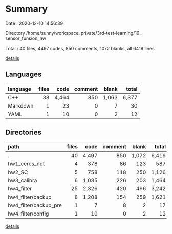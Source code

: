 # Summary

Date : 2020-12-10 14:56:39

Directory /home/sunny/workspace_private/3rd-test-learning/19. sensor_funsion_hw

Total : 40 files,  4497 codes, 850 comments, 1072 blanks, all 6419 lines

[details](details.md)

## Languages
| language | files | code | comment | blank | total |
| :--- | ---: | ---: | ---: | ---: | ---: |
| C++ | 38 | 4,464 | 850 | 1,063 | 6,377 |
| Markdown | 1 | 23 | 0 | 7 | 30 |
| YAML | 1 | 10 | 0 | 2 | 12 |

## Directories
| path | files | code | comment | blank | total |
| :--- | ---: | ---: | ---: | ---: | ---: |
| . | 40 | 4,497 | 850 | 1,072 | 6,419 |
| hw1_ceres_ndt | 4 | 378 | 86 | 123 | 587 |
| hw2_SC | 5 | 758 | 118 | 250 | 1,126 |
| hw3_calibra | 6 | 1,035 | 226 | 203 | 1,464 |
| hw4_filter | 25 | 2,326 | 420 | 496 | 3,242 |
| hw4_filter/backup | 8 | 1,208 | 154 | 259 | 1,621 |
| hw4_filter/backup_pre | 1 | 7 | 8 | 2 | 17 |
| hw4_filter/config | 1 | 10 | 0 | 2 | 12 |

[details](details.md)